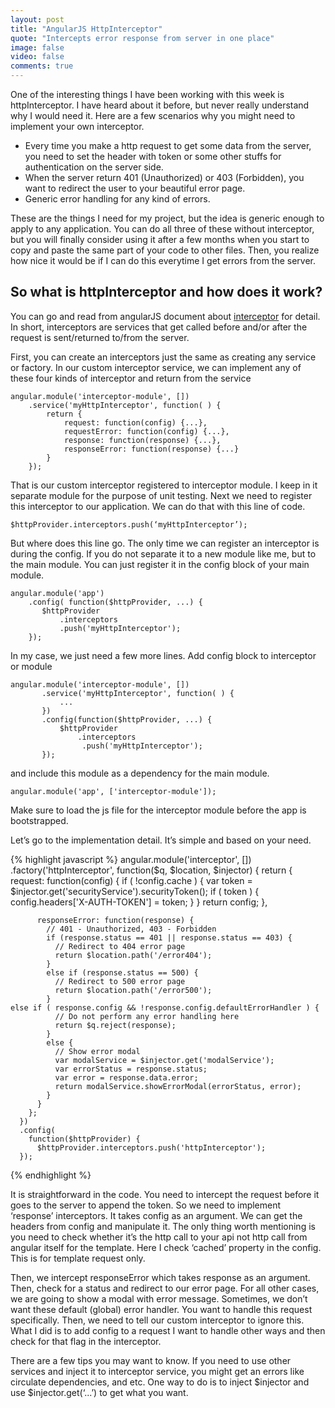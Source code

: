```yaml
---
layout: post
title: "AngularJS HttpInterceptor"
quote: "Intercepts error response from server in one place"
image: false
video: false
comments: true
---
```



One of the interesting things I have been working with this week is httpInterceptor. I have heard about it before, but never really understand why I would need it. Here are a few scenarios why you might need to implement your own interceptor.

- Every time you make a http request to get some data from the server, you need to set the header with token or some other stuffs for authentication on the server side.
- When the server return 401 (Unauthorized) or 403 (Forbidden), you want to redirect the user to your beautiful error page.
- Generic error handling for any kind of errors.

These are the things I need for my project, but the idea is generic enough to apply to any application. You can do all three of these without interceptor, but you will finally consider using it after a few months when you start to copy and paste the same part of your code to other files. Then, you realize how nice it would be if I can do this everytime I get errors from the server.

So what is httpInterceptor and how does it work?
------------------------------------------------

You can go and read from angularJS document about [interceptor](https://docs.angularjs.org/api/ng/service/$http#interceptors) for detail. In short, interceptors are services that get called before and/or after the request is sent/returned to/from the server.  

First, you can create an interceptors just the same as creating any service or factory. In our custom interceptor service, we can implement any of these four kinds of interceptor and return from the service

    angular.module('interceptor-module', [])
    	.service('myHttpInterceptor', function( ) {
    		return { 
	    		request: function(config) {...},
	    		requestError: function(config) {...},
    			response: function(response) {...},
    			responseError: function(response) {...}
    		}
    	});

That is our custom interceptor registered to interceptor module. I keep in it separate module for the purpose of unit testing. Next we need to register this interceptor to our application. We can do that with this line of code.

    $httpProvider.interceptors.push(‘myHttpInterceptor’);

But where does this line go. The only time we can register an interceptor is during the config. If you do not separate it to a new module like me, but to the main module. You can just register it in the config block of your main module.

    angular.module('app')
    	.config( function($httpProvider, ...) {
		   $httpProvider
			   .interceptors
			   .push('myHttpInterceptor');
    	});

In my case, we just need a few more lines. Add config block to interceptor or module

    angular.module('interceptor-module', [])
		   .service('myHttpInterceptor', function( ) {
			   ...
		   })
		   .config(function($httpProvider, ...) {
			   $httpProvider
				   .interceptors
				    .push('myHttpInterceptor');
	       });

 and include this module as a dependency for the main module.
 
    angular.module('app', ['interceptor-module']);

Make sure to load the js file for the interceptor module before the app is bootstrapped.

Let’s go to the implementation detail. It’s simple and based on your need. 

{% highlight javascript %}
    angular.module('interceptor', [])
      .factory('httpInterceptor', function($q, $location, $injector) {
        return {
          request: function(config) {
            if ( !config.cache ) {
              var token = $injector.get('securityService').securityToken();
              if ( token ) {
                config.headers['X-AUTH-TOKEN'] = token;
              }
            }
            return config;
          },
    
          responseError: function(response) {
            // 401 - Unauthorized, 403 - Forbidden
            if (response.status == 401 || response.status == 403) {
              // Redirect to 404 error page
              return $location.path('/error404');
            }
            else if (response.status == 500) {
              // Redirect to 500 error page
              return $location.path('/error500');
            }
    else if ( response.config && !response.config.defaultErrorHandler ) {
              // Do not perform any error handling here
              return $q.reject(response);
            }
            else {
              // Show error modal
              var modalService = $injector.get('modalService');
              var errorStatus = response.status;
              var error = response.data.error;
              return modalService.showErrorModal(errorStatus, error);
            }
          }
        };
      })
      .config(
        function($httpProvider) {
          $httpProvider.interceptors.push('httpInterceptor');
      });
{% endhighlight %}

It is straightforward in the code. You need to intercept the request before it goes to the server to append the token. So we need to implement ‘response’ interceptors. It takes config as an argument. We can get the headers from config and manipulate it. The only thing worth mentioning is you need to check whether it’s the http call to your api not http call from angular itself for the template. Here I check ‘cached’ property in the config. This is for template request only.

Then, we intercept responseError which takes response as an argument. Then, check for a status and redirect to our error page. For all other cases, we are going to show a modal with error message. Sometimes, we don’t want these default (global) error handler. You want to handle this request specifically. Then, we need to tell our custom interceptor to ignore this. What I did is to add config to a request I want to handle other ways and then check for that flag in the interceptor. 

There are a few tips you may want to know. If you need to use other services and inject it to interceptor service, you might get an errors like circulate dependencies, and etc. One way to do is to inject $injector and use $injector.get(‘...’) to get what you want.